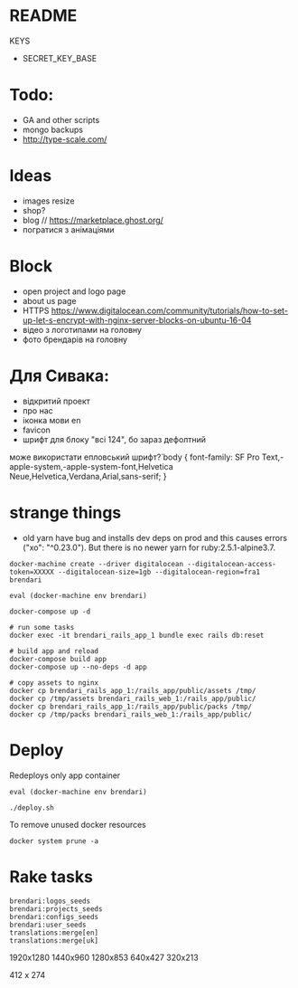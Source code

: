 # README

KEYS
* SECRET_KEY_BASE


# Todo:
* GA and other scripts
* mongo backups
* http://type-scale.com/

# Ideas
* images resize
* shop?
* blog // https://marketplace.ghost.org/
* погратися з анімаціями

# Block
* open project and logo page
* about us page
* HTTPS https://www.digitalocean.com/community/tutorials/how-to-set-up-let-s-encrypt-with-nginx-server-blocks-on-ubuntu-16-04
* відео з логотипами на головну
* фото брендарів на головну

# Для Сивака:
- відкритий проект
- про нас
- іконка мови en
- favicon
- шрифт для блоку "всі 124", бо зараз дефолтний

може використати епловський шрифт?́
body {
font-family: SF Pro Text,-apple-system,-apple-system-font,Helvetica Neue,Helvetica,Verdana,Arial,sans-serif;
}

# strange things
* old yarn have bug and installs dev deps on prod and this causes errors ("xo": "^0.23.0"). But there is no newer yarn for ruby:2.5.1-alpine3.7.


```
docker-machine create --driver digitalocean --digitalocean-access-token=XXXXX --digitalocean-size=1gb --digitalocean-region=fra1 brendari

eval (docker-machine env brendari)

docker-compose up -d

# run some tasks
docker exec -it brendari_rails_app_1 bundle exec rails db:reset

# build app and reload
docker-compose build app
docker-compose up --no-deps -d app

# copy assets to nginx
docker cp brendari_rails_app_1:/rails_app/public/assets /tmp/
docker cp /tmp/assets brendari_rails_web_1:/rails_app/public/
docker cp brendari_rails_app_1:/rails_app/public/packs /tmp/
docker cp /tmp/packs brendari_rails_web_1:/rails_app/public/

```

# Deploy
Redeploys only app container
```
eval (docker-machine env brendari)

./deploy.sh
```

To remove unused docker resources
```
docker system prune -a
```

# Rake tasks
```
brendari:logos_seeds
brendari:projects_seeds
brendari:configs_seeds
brendari:user_seeds
translations:merge[en]
translations:merge[uk]
```

1920x1280
1440x960
1280x853
640x427
320x213

412 x 274